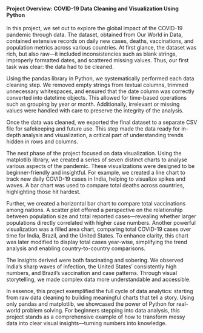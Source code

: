 #### **Project Overview: COVID-19 Data Cleaning and Visualization Using Python**

In this project, we set out to explore the global impact of the COVID-19 pandemic through data. The dataset, obtained from Our World in Data, contained extensive records on daily new cases, deaths, vaccinations, and population metrics across various countries. At first glance, the dataset was rich, but also raw—it included inconsistencies such as blank strings, improperly formatted dates, and scattered missing values. Thus, our first task was clear: the data had to be cleaned.

Using the pandas library in Python, we systematically performed each data cleaning step. We removed empty strings from textual columns, trimmed unnecessary whitespaces, and ensured that the date column was correctly converted into datetime objects. This allowed for time-based operations such as grouping by year or month. Additionally, irrelevant or missing values were handled with care to preserve the integrity of the analysis.

Once the data was cleaned, we exported the final dataset to a separate CSV file for safekeeping and future use. This step made the data ready for in-depth analysis and visualization, a critical part of understanding trends hidden in rows and columns.

The next phase of the project focused on data visualization. Using the matplotlib library, we created a series of seven distinct charts to analyse various aspects of the pandemic. These visualizations were designed to be beginner-friendly and insightful. For example, we created a line chart to track new daily COVID-19 cases in India, helping to visualize spikes and waves. A bar chart was used to compare total deaths across countries, highlighting those hit hardest.

Further, we created a horizontal bar chart to compare total vaccinations among nations. A scatter plot offered a perspective on the relationship between population size and total reported cases—revealing whether larger populations directly correlated with higher case numbers. Another powerful visualization was a filled area chart, comparing total COVID-19 cases over time for India, Brazil, and the United States. To enhance clarity, this chart was later modified to display total cases year-wise, simplifying the trend analysis and enabling country-to-country comparisons.

The insights derived were both fascinating and sobering. We observed India’s sharp waves of infection, the United States’ consistently high numbers, and Brazil’s vaccination and case patterns. Through visual storytelling, we made complex data more understandable and accessible.

In essence, this project exemplified the full cycle of data analytics: starting from raw data cleaning to building meaningful charts that tell a story. Using only pandas and matplotlib, we showcased the power of Python for real-world problem solving. For beginners stepping into data analysis, this project stands as a comprehensive example of how to transform messy data into clear visual insights—turning numbers into knowledge.





